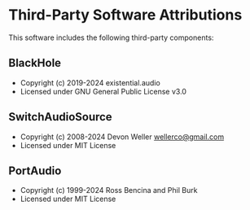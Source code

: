 # Third-Party Software Attributions

This software includes the following third-party components:

## BlackHole
- Copyright (c) 2019-2024 existential.audio
- Licensed under GNU General Public License v3.0

## SwitchAudioSource
- Copyright (c) 2008-2024 Devon Weller <wellerco@gmail.com>
- Licensed under MIT License

## PortAudio
- Copyright (c) 1999-2024 Ross Bencina and Phil Burk
- Licensed under MIT License
